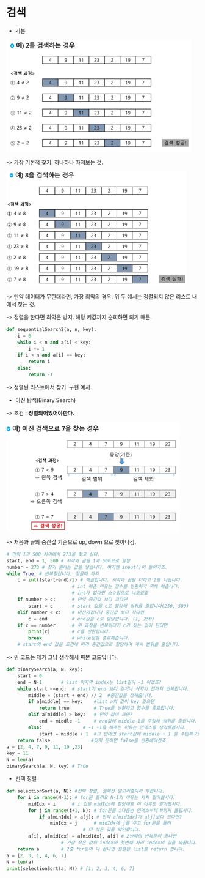 # 검색

-   기본

<img src="230207.assets/image-20230207133927538.png" alt="image-20230207133927538" style="zoom:67%;" />

  -> 가장 기본적 찾기. 하나하나 따져보는 것.

<img src="230207.assets/image-20230207134026494.png" alt="image-20230207134026494" style="zoom:67%;" />

  -> 만약 데이터가 무한대라면, 가장 최악의 경우. 위 두 예시는 정렬되지 않은 리스트 내에서 	찾는 것.

  -> 정렬을 한다면 최악은 방지. 해당 키값까지 순회하면 되기 때문.

```python
def sequentialSearch2(a, n, key):
    i = 0
    while i < n and a[i] < key:
        i += 1
    if i < n and a[i] == key:
        return i
    else:
        return -1
```

  -> 정렬된 리스트에서 찾기. 구현 예시.

-   이진 탐색(Binary Search)

  -> 조건 :  **정렬되어있어야한다.**

<img src="230207.assets/image-20230207134734908.png" alt="image-20230207134734908" style="zoom:67%;" />

  -> 처음과 끝의 중간값 기준으로 up, down 으로 찾아나감.

```python
# 만약 1과 500 사이에서 273을 찾고 싶다.
start, end = 1, 500 # 시작과 끝을 1과 500으로 할당
number = 273 # 찾기 원하는 값을 넣습니다. 여기엔 input()이 들어가죠.
while True: # 반복할겁니다. 찾을때 까지
    c = int((start+end)/2) # 핵심입니다. 시작과 끝을 더하고 2를 나눕니다.
    					# int 해준 이유는 정수를 반환하기 위해 해줍니다.
        				# int가 없다면 소수점으로 나오겠죠
    if number > c:		# 만약 중간값 보다 크다면
        start = c		# start 값을 c로 할당해 범위를 줄입니다(250, 500)
    elif number < c:	# 마찬가집니다 중간값 보다 작다면
        c = end			# end값을 c로 할당합니다. (1, 250)
    if c == number		# 위 과정을 반복하다가 c가 찾는 값이 된다면
    	print(c)		# c를 반환합니다.
    	break			# while문을 종료해줍니다.
    # start와 end 값을 조건에 따라 중간값으로 할당하며 계속 범위를 줄입니다.
```

  -> 위 코드는 제가 그냥 생각해서 짜본 코드입니다.

```python
def binarySearch(a, N, key): 
    start = 0
    end = N-1		# list 마지막 index는 list길이 -1 이겠죠?
    while start <=end:	# start가 end 보다 같거나 커지기 전까지 반복합니다.
        middle = (start + end) // 2  #중간값을 정해줍니다.
        if a[middle] == key:	#list a의 값이 key 같으면
            return true			# True를 반환하고 함수를 종료합니다.
        elif a[middle] > key:	# 만약 값이 크면?
            end = middle -1		# end값에 middle-1을 주입해 범위를 줄입니다.
        else:				# -1 +1을 해주는 이유는 인덱스를 생각해봅시다.
            start = middle + 1	#그 반대면 start값에 middle + 1 을 주입하구요
    return false			   #찾지 못하면 false를 반환해야겠죠.
a = [2, 4, 7, 9, 11, 19 ,23]
key = 11
N = len(a)
binarySearch(a, N, key) # True
```

-   선택 정렬

```python
def selectionSort(a, N): #선택 정렬, 셀렉션 알고리즘이라 부릅니다.
    for i in range(N-1): # for문 돌려요 N-1의 이유는 차차 알아봅시다.
        midIdx = i		# i 값을 midIdx에 할당해요 이 이유도 알아봅시다.
        for j in range(i+1, N):	# for문을 i다음번 인덱스부터 N까지 돌립시다.
            if a[minIdx] > a[j]: # 만약 a[midIdx]가 a[j]보다 크다면?
                minIdx = j 		# midIdx에 j를 주고 for문을 돌려
                			# 더 작은 값을 확인합니다.
        a[i], a[midIdx] = a[midIdx], a[i] # 2번쨰의 반복문이 끝나면
        			# 가장 작은 값의 index와 첫번째 자리 index의 값을 바꿉니다.
    return a		# 2중 for문이 다 끝나면 정렬된 list를 return 합니다.
a = [2, 3, 1, 4, 6, 7]
N = len(a)
print(selectionSort(a, N)) # [1, 2, 3, 4, 6, 7]
```

